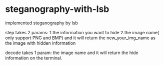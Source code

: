# steganography-with-lsb
implemented steganography by lsb

step takes 2 params: 1.the information you want to hide 2.the image name( only support PNG and BMP) and it will return the new_your_img_name as the image with hidden information

decode takes 1 param: the image name and it will return the hide information on the terminal.
